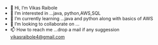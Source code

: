 - 👋 Hi, I’m Vikas Raibole
- 👀 I’m interested in ...java, python,AWS,SQL
- 🌱 I’m currently learning ...java and python along with basics of AWS
- 💞️ I’m looking to collaborate on ...
- 📫 How to reach me ...drop a mail if any suggession vikasraibole4@gmail.com

<!---
vikasraibole4/vikasraibole4 is a ✨ special ✨ repository because its `README.md` (this file) appears on your GitHub profile.
You can click the Preview link to take a look at your changes.
--->
